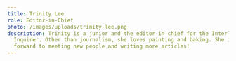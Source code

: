 ```yaml
---
title: Trinity Lee
role: Editor-in-Chief
photo: /images/uploads/trinity-lee.png
description: Trinity is a junior and the editor-in-chief for the Interlake
  Inquirer. Other than journalism, she loves painting and baking. She is looking
  forward to meeting new people and writing more articles!
---
```

